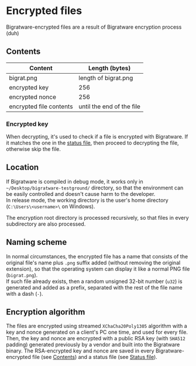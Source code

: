 # Encrypted files

Bigratware-encrypted files are a result of Bigratware encryption process (duh)

## Contents

| Content                 | Length (bytes)            |
|-------------------------|---------------------------|
| bigrat.png              | length of bigrat.png      |
| encrypted key           | 256                       |
| encrypted nonce         | 256                       |
| encrypted file contents | until the end of the file |

### Encrypted key
When decrypting, it's used to check if a file is encrypted with Bigratware. If it matches the one in the [status file](status_file.md), then proceed to decrypting the file, otherwise skip the file.

## Location
If Bigratware is compiled in debug mode, it works only in `~/Desktop/bigratware-testground/` directory, so that the environment can be easily controlled and doesn't cause harm to the developer.  
In release mode, the working directory is the user's home directory (`C:\Users\<username>\` on Windows).

The encryption root directory is processed recursively, so that files in every subdirectory are also processed.

## Naming scheme
In normal circumstances, the encrypted file has a name that consists of the original file's name plus `.png` suffix added (without removing the original extension), so that the operating system can display it like a normal PNG file (`bigrat.png`).  
If such file already exists, then a random unsigned 32-bit number (`u32`) is generated and added as a prefix, separated with the rest of the file name with a dash (`-`).

## Encryption algorithm
The files are encrypted using streamed `XChaCha20Poly1305` algorithm with a key and nonce generated on a client's PC one time, and used for every file. Then, the key and nonce are encrypted with a public RSA key (with `SHA512` padding) generated previously by a vendor and built into the Bigratware binary. The RSA-encrypted key and nonce are saved in every Bigratware-encrypted file (see [Contents](#contents)) and a status file (see [Status file](status_file.md#contents)).
